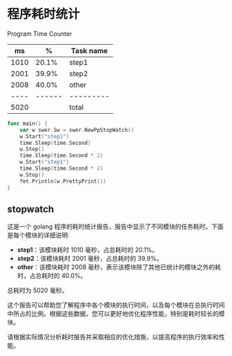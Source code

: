 # 程序耗时统计
Program Time Counter

| ms   | %      | Task name |
| ---- | ------ | --------- |
| 1010 | 20.1%  | step1     |
| 2001 | 39.9%  | step2     |
| 2008 | 40.0%  | other     |
| ---- | ------ | --------- |
| 5020 |        | total     |

```go
func main() {
	var w swer.Sw = swer.NewPpStopWatch()
	w.Start("step1")
	time.Sleep(time.Second)
	w.Stop()
	time.Sleep(time.Second * 2)
	w.Start("step1")
	time.Sleep(time.Second * 2)
	w.Stop()
	fmt.Println(w.PrettyPrint())
}
```
## stopwatch

这是一个 golang 程序的耗时统计报告，报告中显示了不同模块的任务耗时。下面是每个模块的详细说明:

- **step1**：该模块耗时 1010 毫秒，占总耗时的 20.1%。
- **step2**：该模块耗时 2001 毫秒，占总耗时的 39.9%。
- **other**：该模块耗时 2008 毫秒，表示该模块除了其他已统计的模块之外的耗时，占总耗时的 40.0%。

总耗时为 5020 毫秒。

这个报告可以帮助您了解程序中各个模块的执行时间，以及每个模块在总执行时间中所占的比例。根据这些数据，您可以更好地优化程序性能，特别是耗时较长的模块。

请根据实际情况分析耗时报告并采取相应的优化措施，以提高程序的执行效率和性能。
